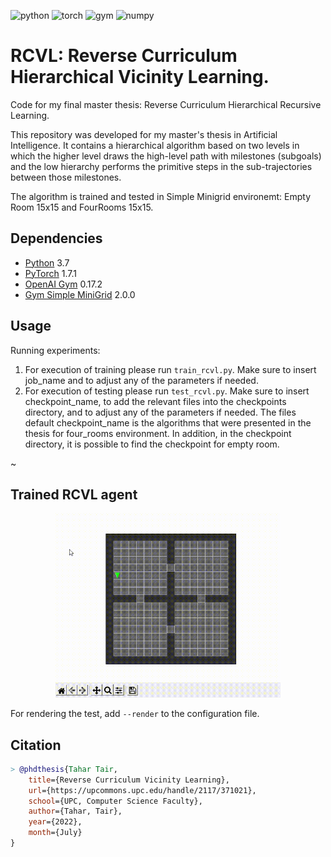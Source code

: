 ![python](https://img.shields.io/badge/Python-3.7-orange) ![torch](https://img.shields.io/badge/pytorch-1.7.1-brightgreen) ![gym](https://img.shields.io/badge/gym-0.19-red) ![numpy](https://img.shields.io/badge/numpy-1.19.2-blue) 
# RCVL: Reverse Curriculum Hierarchical Vicinity Learning.

Code for my final master thesis: Reverse Curriculum Hierarchical Recursive Learning.

This repository was developed for my master's thesis in Artificial Intelligence. It contains a hierarchical algorithm based on two levels in which the higher level draws the high-level path with milestones (subgoals) and the low hierarchy performs the primitive steps in the sub-trajectories between those milestones.

The algorithm is trained and tested in Simple Minigrid environemt: Empty Room 15x15 and FourRooms 15x15. 


## Dependencies

- [Python](https://img.shields.io/badge/numpy-1.19.2-blue) 3.7
- [PyTorch](https://pytorch.org/) 1.7.1
- [OpenAI Gym](https://www.gymlibrary.dev/) 0.17.2
- [Gym Simple MiniGrid](https://github.com/tairtahar/gym-simple-minigrid.git) 2.0.0 

## Usage

Running experiments:
1. For execution of training please run  `train_rcvl.py`.
Make sure to insert job_name and to adjust any of the parameters if needed.
2. For execution of testing please run `test_rcvl.py`. 
Make sure to insert checkpoint_name, to add the relevant files into the checkpoints directory, and to adjust any of the parameters if needed. 
The files default checkpoint_name is the algorithms that were presented in the thesis for four_rooms environment. 
In addition, in the checkpoint directory, it is possible to find the checkpoint for empty room. 

~
## Trained RCVL agent
<p align="center">
  <img src="figures/SimpleFourRoomsEnv15x15.gif" width="360" alt="Simple-MiniGrid-FourRooms-15x15-v0 learned policy">
</p>


For rendering the test, add `--render` to the configuration file.

## Citation
```bibtex
> @phdthesis{Tahar Tair,
    title={Reverse Curriculum Vicinity Learning},
    url={https://upcommons.upc.edu/handle/2117/371021},
    school={UPC, Computer Science Faculty},
    author={Tahar, Tair},
    year={2022},
    month={July}
}
```


